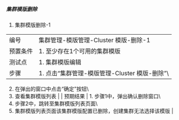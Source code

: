 ##### 集群模版删除

1. 集群模版删除-1

|||
| ---- | ---- |
| 编号 | 集群管理-模版管理-Cluster 模版-删除-1 |
| 预置条件 | 1. 至少存在1个可用的集群模版 |
| 测试点 | 1. 集群模版编辑 |
| 步骤 | 1. 点击“集群管理-模版管理-Cluster 模版-删除”\
2. 在弹出的窗口中点击“确定”按钮\
3. 查看集群模版列表 |
| 预期结果 | 1. 步骤1中，弹出确认删除窗口\
2. 步骤2中，跳转至集群模版列表页面\
3. 集群模版列表页面该集群模版配置已删除，创建集群无法选择该模版 |
